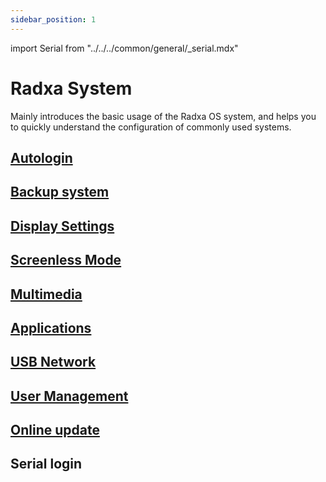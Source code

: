 ```yaml
---
sidebar_position: 1
---
```


import Serial from "../../../common/general/\_serial.mdx"

# Radxa System

Mainly introduces the basic usage of the Radxa OS system, and helps you to quickly understand the configuration of commonly used systems.

## [Autologin](/rock5/rock5itx/radxa-os/autologin)

## [Backup system](/rock5/rock5itx/radxa-os/backup)

## [Display Settings](/rock5/rock5itx/radxa-os/display)

## [Screenless Mode](/rock5/rock5itx/radxa-os/headless)

## [Multimedia](/rock5/rock5itx/radxa-os/media)

## [Applications](/rock5/rock5itx/radxa-os/software)

## [USB Network](/rock5/rock5itx/radxa-os/usbnet)

## [User Management](/rock5/rock5itx/radxa-os/user)

## [Online update](/rock5/rock5itx/radxa-os/using-apt)

## Serial login

<Serial platform="rk" />
